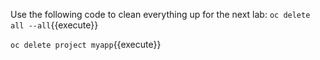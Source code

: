 Use the following code to clean everything up for the next lab:
`oc delete all --all`{{execute}}

`oc delete project myapp`{{execute}}